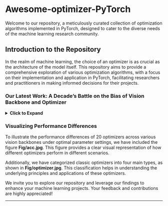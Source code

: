 # Awesome-optimizer-PyTorch

Welcome to our repository, a meticulously curated collection of optimization algorithms implemented in PyTorch, designed to cater to the diverse needs of the machine learning research community.

## Introduction to the Repository

In the realm of machine learning, the choice of an optimizer is as crucial as the architecture of the model itself. This repository aims to provide a comprehensive exploration of various optimization algorithms, with a focus on their implementation and application in PyTorch, facilitating researchers and practitioners in making informed decisions for their projects.

### Our Latest Work: A Decade’s Battle on the Bias of Vision Backbone and Optimizer

<details>
<summary><strong>Click to Expand</strong></summary>

<h3>A Decade’s Battle on the Bias of Vision Backbone and Optimizer</h3>

Over the past decade, there has been rapid progress in vision backbones and an evolution of deep optimizers from SGD to Adam variants. Our latest paper, for the first time, investigates the relationship between vision network design and optimizer selection. We conducted comprehensive benchmarking studies on mainstream vision backbones and widely-used optimizers, revealing an intriguing phenomenon termed **Backbone-Optimizer Coupling Bias (BOCB)**.

- **Classical ConvNets** like VGG and ResNet show a strong co-dependency with SGD.
- **Modern architectures** such as ViTs and ConvNeXt demonstrate a strong coupling with optimizers with adaptive learning rates like AdamW.

More importantly, we uncover the adverse impacts of BOCB on popular backbones in real-world practice, such as additional tuning time and resource overhead, indicating remaining challenges and potential risks. Through in-depth analysis and apples-to-apples comparisons, we surprisingly observe that specific types of network architecture can significantly mitigate BOCB, which might serve as promising guidelines for future backbone design.

We hope this work can inspire the community to further question the long-held assumptions on vision backbones and optimizers, consider BOCB in future studies, and contribute to more robust, efficient, and effective vision systems. It's time to go beyond the usual choices and confront the elephant in the room. The source code and models are publicly available.

</details>

### Visualizing Performance Differences

To illustrate the performance differences of 20 optimizers across various vision backbones under optimal parameter settings, we have included the figure **Fig/acc.jpg**. This figure provides a clear visual representation of how different optimizers perform in different scenarios.

Additionally, we have categorized classic optimizers into four main types, as shown in **Fig/optimizer.jpg**. This classification helps in understanding the underlying principles and applications of these optimizers.

We invite you to explore our repository and leverage our findings to enhance your machine learning projects. Your feedback and contributions are highly appreciated!

---

